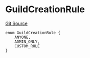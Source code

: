 # GuildCreationRule
[Git Source](https://github.com-treasure/TreasureProject/spellcaster-facets/blob/e61aea147da628641c6f090a95c62cf081f729f5/src/interfaces/IGuildManager.sol)


```solidity
enum GuildCreationRule {
    ANYONE,
    ADMIN_ONLY,
    CUSTOM_RULE
}
```

